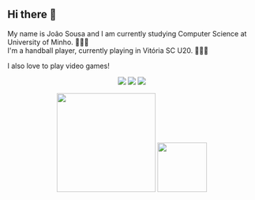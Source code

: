 ## Hi there 👋 

My name is João Sousa and I am currently studying Computer Science at University of Minho. 👨🏻‍💻  
I'm a handball player, currently playing in Vitória SC U20. 🤾🏻‍♂️ 

I also love to play video games! 

<p align="center">
<a target="_blank" href="https://www.instagram.com/joao.sousa64/"><img src="https://img.shields.io/badge/Instagram-E4405F?style=for-the-badge&logo=instagram&logoColor=white"></a>
<a target="_blank" href="https://twitter.com/Joao_Sousa64"><img src="https://img.shields.io/badge/Twitter-1DA1F2?style=for-the-badge&logo=twitter&logoColor=white"></a>
<a target="_blank" href="https://www.facebook.com/joaoafonso.almeidasousa.3/"><img src="https://img.shields.io/badge/Facebook-1877F2?style=for-the-badge&logo=facebook&logoColor=white"></a>

  
<p align="center">
<img height="200px" src="https://github-readme-stats.vercel.app/api?username=sousini&theme=dark&show_icons=true">
<img height="100px" src="https://github-readme-stats.vercel.app/api/top-langs/?username=sousini&theme=dark&show_icons=true">
</p>
